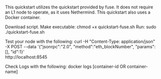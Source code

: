 This quickstart utilizes the quickstart provided by fuse.
It does not require an L1 node to operate, as it uses Nethermind.
This quickstart also uses a Docker container.

Download script.
Make executable: chmod +x quickstart-fuse.sh
Run: sudo ./quickstart-fuse.sh

Test your node with the following:
curl -H "Content-Type: application/json" \
-X POST --data '{"jsonrpc":"2.0", "method":"eth_blockNumber", "params":[], "id":1}' \
http://localhost:8545

Check Logs with the following:
docker logs [container-id OR container-name]

 
